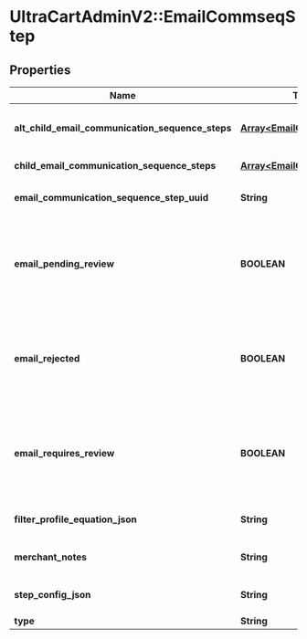 # UltraCartAdminV2::EmailCommseqStep

## Properties
Name | Type | Description | Notes
------------ | ------------- | ------------- | -------------
**alt_child_email_communication_sequence_steps** | [**Array&lt;EmailCommseqStep&gt;**](EmailCommseqStep.md) | Array of child steps for the alternate path | [optional] 
**child_email_communication_sequence_steps** | [**Array&lt;EmailCommseqStep&gt;**](EmailCommseqStep.md) | Array of child steps | [optional] 
**email_communication_sequence_step_uuid** | **String** | Email commseq step UUID | [optional] 
**email_pending_review** | **BOOLEAN** | True if the content of the email associated with this step is pending review by UltraCart | [optional] 
**email_rejected** | **BOOLEAN** | True if the content of the email associated with this step was rejected during review by UltraCart | [optional] 
**email_requires_review** | **BOOLEAN** | True if the content of the email associated with this step requires review by UltraCart | [optional] 
**filter_profile_equation_json** | **String** | Filter profile equation JSON | [optional] 
**merchant_notes** | **String** | Internal merchant notes | [optional] 
**step_config_json** | **String** | Arbitrary Configuration for a step | [optional] 
**type** | **String** | Type of step | [optional] 


